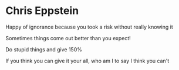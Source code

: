 # Chris Eppstein

Happy of ignorance because you took a risk without really knowing it

Sometimes things come out better than you expect!

Do stupid things and give 150%

If you think you can give it your all, who am I to say I think you can't 
